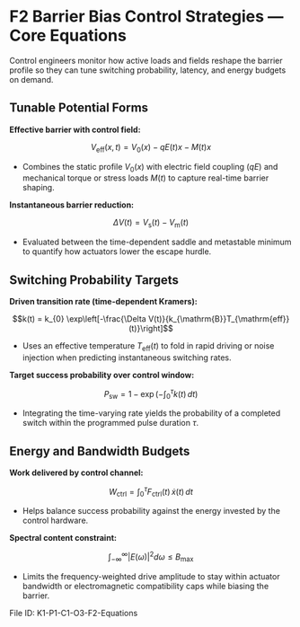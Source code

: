 # F2 Barrier Bias Control Strategies — Core Equations

Control engineers monitor how active loads and fields reshape the barrier profile so they can tune switching probability, latency, and energy budgets on demand.

## Tunable Potential Forms
**Effective barrier with control field:**

$$V_{\mathrm{eff}}(x, t) = V_{0}(x) - q E(t) x - M(t) x$$

- Combines the static profile $V_{0}(x)$ with electric field coupling ($qE$) and mechanical torque or stress loads $M(t)$ to capture real-time barrier shaping.

**Instantaneous barrier reduction:**

$$\Delta V(t) = V_{\mathrm{s}}(t) - V_{\mathrm{m}}(t)$$

- Evaluated between the time-dependent saddle and metastable minimum to quantify how actuators lower the escape hurdle.

## Switching Probability Targets
**Driven transition rate (time-dependent Kramers):**

$$k(t) = k_{0} \exp\left[-\frac{\Delta V(t)}{k_{\mathrm{B}}T_{\mathrm{eff}}(t)}\right]$$

- Uses an effective temperature $T_{\mathrm{eff}}(t)$ to fold in rapid driving or noise injection when predicting instantaneous switching rates.

**Target success probability over control window:**

$$P_{\mathrm{sw}} = 1 - \exp\left(-\int_{0}^{\tau} k(t)\, dt\right)$$

- Integrating the time-varying rate yields the probability of a completed switch within the programmed pulse duration $\tau$.

## Energy and Bandwidth Budgets
**Work delivered by control channel:**

$$W_{\mathrm{ctrl}} = \int_{0}^{\tau} F_{\mathrm{ctrl}}(t) \, \dot{x}(t)\, dt$$

- Helps balance success probability against the energy invested by the control hardware.

**Spectral content constraint:**

$$\int_{-\infty}^{\infty} |E(\omega)|^{2} d\omega \leq B_{\max}$$

- Limits the frequency-weighted drive amplitude to stay within actuator bandwidth or electromagnetic compatibility caps while biasing the barrier.

File ID: K1-P1-C1-O3-F2-Equations
